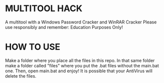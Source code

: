 # MULTITOOL HACK
A multitool with a Windows Password Cracker and WinRAR Cracker
Please use responsibly and remember: Education Purposes Only!

# HOW TO USE
Make a folder where you place all the files in this repo. In that same folder make a folder called "files" where you put the .bat files without the main.bat one. Then, open main.bat and enjoy! It is possible that your AntiVirus will delete the files.
